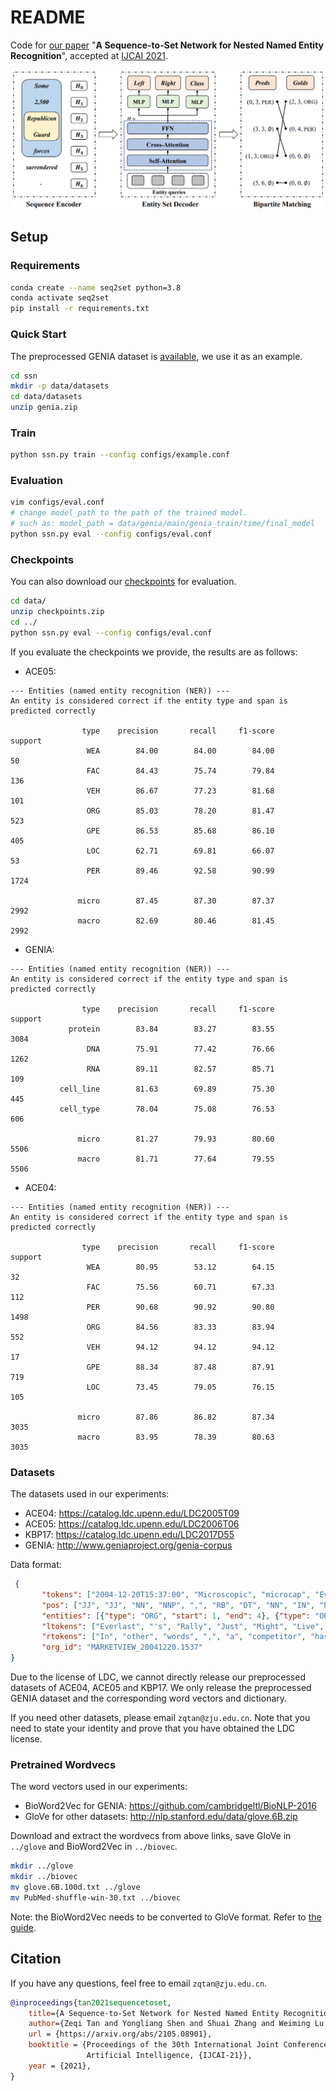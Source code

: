 # README

Code for [our paper](https://arxiv.org/abs/2105.08901) "**A Sequence-to-Set Network for Nested Named Entity Recognition**", accepted at [IJCAI 2021](https://ijcai-21.org/).

![](./img/overview.png)

## Setup

### Requirements

```bash
conda create --name seq2set python=3.8
conda activate seq2set
pip install -r requirements.txt
```
### Quick Start

The preprocessed GENIA dataset is [available](https://drive.google.com/file/d/13Lf_pQ1-QNI94EHlvtcFhUcQeQeUDq8l/view?usp=sharing), we use it as an example.

```bash
cd ssn
mkdir -p data/datasets
cd data/datasets
unzip genia.zip
```

### Train
```bash
python ssn.py train --config configs/example.conf
```

### Evaluation
```bash
vim configs/eval.conf
# change model_path to the path of the trained model.
# such as: model_path = data/genia/main/genia_train/time/final_model
python ssn.py eval --config configs/eval.conf
```

### Checkpoints

You can also download our [checkpoints](https://drive.google.com/drive/folders/1Bc5L2Iw58Y7KtkNH9pYEd6xhFBjicKVQ?usp=sharing) for evaluation.

```bash
cd data/
unzip checkpoints.zip
cd ../
python ssn.py eval --config configs/eval.conf
```

If you evaluate the checkpoints we provide, the results are as follows:

+ ACE05:
```
--- Entities (named entity recognition (NER)) ---
An entity is considered correct if the entity type and span is predicted correctly

                type    precision       recall     f1-score      support
                 WEA        84.00        84.00        84.00           50
                 FAC        84.43        75.74        79.84          136
                 VEH        86.67        77.23        81.68          101
                 ORG        85.03        78.20        81.47          523
                 GPE        86.53        85.68        86.10          405
                 LOC        62.71        69.81        66.07           53
                 PER        89.46        92.58        90.99         1724

               micro        87.45        87.30        87.37         2992
               macro        82.69        80.46        81.45         2992
```

+ GENIA:
```
--- Entities (named entity recognition (NER)) ---
An entity is considered correct if the entity type and span is predicted correctly

                type    precision       recall     f1-score      support
             protein        83.84        83.27        83.55         3084
                 DNA        75.91        77.42        76.66         1262
                 RNA        89.11        82.57        85.71          109
           cell_line        81.63        69.89        75.30          445
           cell_type        78.04        75.08        76.53          606

               micro        81.27        79.93        80.60         5506
               macro        81.71        77.64        79.55         5506
```

+ ACE04:
```
--- Entities (named entity recognition (NER)) ---
An entity is considered correct if the entity type and span is predicted correctly

                type    precision       recall     f1-score      support
                 WEA        80.95        53.12        64.15           32
                 FAC        75.56        60.71        67.33          112
                 PER        90.68        90.92        90.80         1498
                 ORG        84.56        83.33        83.94          552
                 VEH        94.12        94.12        94.12           17
                 GPE        88.34        87.48        87.91          719
                 LOC        73.45        79.05        76.15          105

               micro        87.86        86.82        87.34         3035
               macro        83.95        78.39        80.63         3035
```

### Datasets

The datasets used in our experiments:

+ ACE04: https://catalog.ldc.upenn.edu/LDC2005T09
+ ACE05: https://catalog.ldc.upenn.edu/LDC2006T06
+ KBP17: https://catalog.ldc.upenn.edu/LDC2017D55
+ GENIA: http://www.geniaproject.org/genia-corpus

Data format:
```json
 {
       "tokens": ["2004-12-20T15:37:00", "Microscopic", "microcap", "Everlast", ",", "mainly", "a", "maker", "of", "boxing", "equipment", ",", "has", "soared", "over", "the", "last", "several", "days", "thanks", "to", "a", "licensing", "deal", "with", "Jacques", "Moret", "allowing", "Moret", "to", "buy", "out", "their", "women", "'s", "apparel", "license", "for", "$", "30", "million", ",", "on", "top", "of", "a", "$", "12.5", "million", "payment", "now", "."], 
       "pos": ["JJ", "JJ", "NN", "NNP", ",", "RB", "DT", "NN", "IN", "NN", "NN", ",", "VBZ", "VBN", "IN", "DT", "JJ", "JJ", "NNS", "NNS", "TO", "DT", "NN", "NN", "IN", "NNP", "NNP", "VBG", "NNP", "TO", "VB", "RP", "PRP$", "NNS", "POS", "NN", "NN", "IN", "$", "CD", "CD", ",", "IN", "NN", "IN", "DT", "$", "CD", "CD", "NN", "RB", "."], 
       "entities": [{"type": "ORG", "start": 1, "end": 4}, {"type": "ORG", "start": 5, "end": 11}, {"type": "ORG", "start": 25, "end": 27}, {"type": "ORG", "start": 28, "end": 29}, {"type": "ORG", "start": 32, "end": 33}, {"type": "PER", "start": 33, "end": 34}], 
       "ltokens": ["Everlast", "'s", "Rally", "Just", "Might", "Live", "up", "to", "the", "Name", "."], 
       "rtokens": ["In", "other", "words", ",", "a", "competitor", "has", "decided", "that", "one", "segment", "of", "the", "company", "'s", "business", "is", "potentially", "worth", "$", "42.5", "million", "."],
       "org_id": "MARKETVIEW_20041220.1537"
}
```
Due to the license of LDC, we cannot directly release our preprocessed datasets of ACE04, ACE05 and KBP17. We only release the preprocessed GENIA dataset and the corresponding word vectors and dictionary.

If you need other datasets, please email `zqtan@zju.edu.cn`. Note that you need to state your identity and prove that you have obtained the LDC license.

### Pretrained Wordvecs

The word vectors used in our experiments:

+ BioWord2Vec for GENIA: https://github.com/cambridgeltl/BioNLP-2016
+ GloVe for other datasets: http://nlp.stanford.edu/data/glove.6B.zip

Download and extract the wordvecs from above links, save GloVe in `../glove` and BioWord2Vec in `../biovec`.

```bash
mkdir ../glove
mkdir ../biovec
mv glove.6B.100d.txt ../glove
mv PubMed-shuffle-win-30.txt ../biovec
```

Note: the BioWord2Vec needs to be converted to GloVe format. Refer to [the guide](https://radimrehurek.com/gensim/scripts/glove2word2vec.html).

## Citation
If you have any questions, feel free to email `zqtan@zju.edu.cn`.

```bibtex
@inproceedings{tan2021sequencetoset,
    title={A Sequence-to-Set Network for Nested Named Entity Recognition}, 
    author={Zeqi Tan and Yongliang Shen and Shuai Zhang and Weiming Lu and Yueting Zhuang},
    url = {https://arxiv.org/abs/2105.08901},
    booktitle = {Proceedings of the 30th International Joint Conference on
                 Artificial Intelligence, {IJCAI-21}},
    year = {2021},
}
```